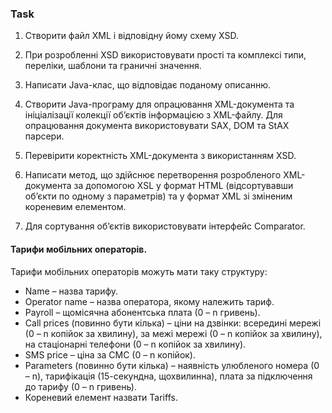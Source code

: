 ### Task

1. Створити файл XML і відповідну йому схему XSD.

2. При розробленні XSD використовувати прості та комплексі типи,
переліки, шаблони та граничні значення.

3. Написати Java-клас, що відповідає поданому описанню.

4. Створити Java-програму для опрацювання XML-документа та ініціалізації
колекції об’єктів інформацією з XML-файлу. Для опрацювання документа
використовувати SAX, DOM та StAX парсери.

5. Перевірити коректність XML-документа з використанням XSD.

6. Написати метод, що здійснює перетворення розробленого XML-
документа за допомогою XSL у формат HTML (відсортувавши об’єкти по
одному з параметрів) та у формат XML зі зміненим кореневим
елементом.

7. Для сортування об’єктів використовувати інтерфейс Comparator.


#### Тарифи мобільних операторів.

Тарифи мобільних операторів можуть мати таку структуру:
* Name – назва тарифу.
* Operator name – назва оператора, якому належить тариф.
* Payroll – щомісячна абонентська плата (0 – n гривень).
* Сall prices (повинно бути кілька) – ціни на дзвінки: всередині мережі (0 – n
копійок за хвилину), за межі мережі (0 – n копійок за хвилину), на
стаціонарні телефони (0 – n копійок за хвилину).
* SMS price – ціна за СМС (0 – n копійок).
* Parameters (повинно бути кілька) – наявність улюбленого номера (0 – n),
тарифікація (15-секундна, щохвилинна), плата за підключення до тарифу
(0 – n гривень).
* Кореневий елемент назвати Tariffs.
